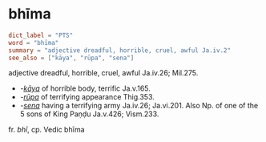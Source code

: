 # bhīma

``` toml
dict_label = "PTS"
word = "bhīma"
summary = "adjective dreadful, horrible, cruel, awful Ja.iv.2"
see_also = ["kāya", "rūpa", "sena"]
```

adjective dreadful, horrible, cruel, awful Ja.iv.26; Mil.275.

* *\-[kāya](kāya.md)* of horrible body, terrific Ja.v.165.
* *\-[rūpa](rūpa.md)* of terrifying appearance Thig.353.
* *\-[sena](sena.md)* having a terrifying army Ja.iv.26; Ja.vi.201. Also Np. of one of the 5 sons of King Paṇḍu Ja.v.426; Vism.233.

fr. *bhī*, cp. Vedic bhīma

